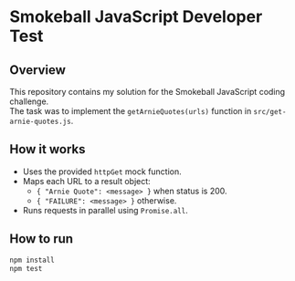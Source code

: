 # Smokeball JavaScript Developer Test

## Overview
This repository contains my solution for the Smokeball JavaScript coding challenge.  
The task was to implement the `getArnieQuotes(urls)` function in `src/get-arnie-quotes.js`.

## How it works
- Uses the provided `httpGet` mock function.
- Maps each URL to a result object:
    - `{ "Arnie Quote": <message> }` when status is 200.
    - `{ "FAILURE": <message> }` otherwise.
- Runs requests in parallel using `Promise.all`.

## How to run
```bash
npm install
npm test
